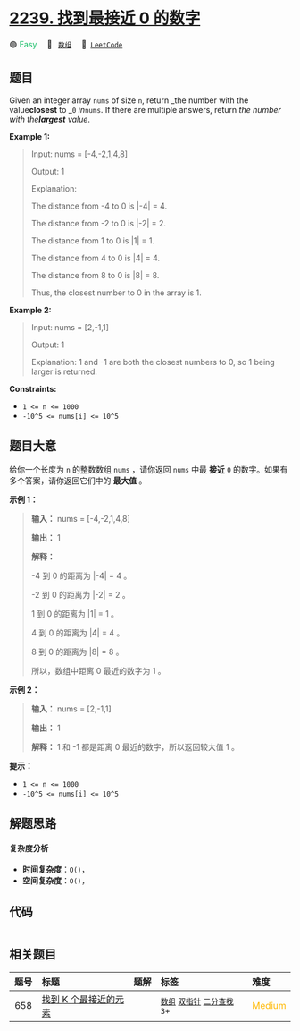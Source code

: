 # [2239. 找到最接近 0 的数字](https://leetcode.com/problems/find-closest-number-to-zero)

🟢 <font color=#15bd66>Easy</font>&emsp; 🔖&ensp; [`数组`](/leetcode/outline/tag/array.md)&emsp; 🔗&ensp;[`LeetCode`](https://leetcode.com/problems/find-closest-number-to-zero)


## 题目

Given an integer array `nums` of size `n`, return _the number with the
value**closest** to _`0` _in_`nums`. If there are multiple answers, return
_the number with the**largest** value_.



**Example 1:**

> Input: nums = [-4,-2,1,4,8]
> 
> Output: 1
> 
> Explanation:
> 
> The distance from -4 to 0 is |-4| = 4.
> 
> The distance from -2 to 0 is |-2| = 2.
> 
> The distance from 1 to 0 is |1| = 1.
> 
> The distance from 4 to 0 is |4| = 4.
> 
> The distance from 8 to 0 is |8| = 8.
> 
> Thus, the closest number to 0 in the array is 1.

**Example 2:**

> Input: nums = [2,-1,1]
> 
> Output: 1
> 
> Explanation: 1 and -1 are both the closest numbers to 0, so 1 being larger is returned.

**Constraints:**

  * `1 <= n <= 1000`
  * `-10^5 <= nums[i] <= 10^5`


## 题目大意

给你一个长度为 `n` 的整数数组 `nums` ，请你返回 `nums` 中最 **接近**  `0` 的数字。如果有多个答案，请你返回它们中的
**最大值**  。



**示例 1：**

> 
> 
> 
> 
> 
> **输入：** nums = [-4,-2,1,4,8]
> 
> **输出：** 1
> 
> **解释：**
> 
> -4 到 0 的距离为 |-4| = 4 。
> 
> -2 到 0 的距离为 |-2| = 2 。
> 
> 1 到 0 的距离为 |1| = 1 。
> 
> 4 到 0 的距离为 |4| = 4 。
> 
> 8 到 0 的距离为 |8| = 8 。
> 
> 所以，数组中距离 0 最近的数字为 1 。
> 
> 

**示例 2：**

> 
> 
> 
> 
> 
> **输入：** nums = [2,-1,1]
> 
> **输出：** 1
> 
> **解释：** 1 和 -1 都是距离 0 最近的数字，所以返回较大值 1 。
> 
> 



**提示：**

  * `1 <= n <= 1000`
  * `-10^5 <= nums[i] <= 10^5`


## 解题思路

#### 复杂度分析

- **时间复杂度**：`O()`，
- **空间复杂度**：`O()`，

## 代码

```javascript

```

## 相关题目

| 题号 | 标题 | 题解 | 标签 | 难度 |
| :------: | :------ | :------: | :------ | :------ |
| 658 | [找到 K 个最接近的元素](https://leetcode.com/problems/find-k-closest-elements) |  |  [`数组`](/leetcode/outline/tag/array.md) [`双指针`](/leetcode/outline/tag/two-pointers.md) [`二分查找`](/leetcode/outline/tag/binary-search.md) `3+` | <font color=#ffb800>Medium</font> |

<style>
.blue {
    background-color: #096dd9;
    padding: 0.25rem 0.5rem;
    margin: 0;
    font-size: 0.85em;
    border-radius: 3px;
    color: white;
    font-weight: 500;
}
table th:first-of-type { width: 10%; }
table th:nth-of-type(2) { width: 35%; }
table th:nth-of-type(3) { width: 10%; }
table th:nth-of-type(4) { width: 35%; }
table th:nth-of-type(5) { width: 10%; }
</style>
